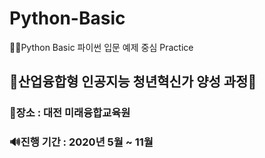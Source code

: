 # Python-Basic
💌💙Python Basic 파이썬 입문 예제 중심 Practice

## 🎉산업융합형 인공지능 청년혁신가 양성 과정🎉

### 🏫장소 : 대전 미래융합교육원 
### 🔊진행 기간 : 2020년 5월 ~ 11월
